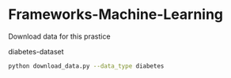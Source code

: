 # Frameworks-Machine-Learning
Download data for this prastice 

diabetes-dataset
```bash
python download_data.py --data_type diabetes
```